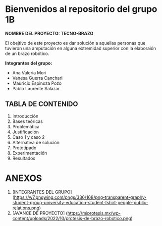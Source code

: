 # **Bienvenidos al repositorio del grupo 1B**

**NOMBRE DEL PROYECTO: TECNO-BRAZO**

El obejtivo de este proyecto es dar solución a aquellas personas que tuvieron una amputación en alguna extremidad superior con la elaboraión de un brazo robótico.

**Integrantes del grupo:**
- Ana Valeria Mori
- Vanesa Guerra Canchari
- Mauricio Espinoza Pozo
- Pablo Laurente Salazar

## **TABLA DE CONTENIDO**

1. Introducción
2. Bases teóricas
3. Problemática
4. Justificación
5. Caso 1 y caso 2
6. Alternativa de solución
7. Prototipado
8. Experimentación
9. Resultados

# **ANEXOS**
1. [INTEGRANTES DEL GRUPO] (https://w7.pngwing.com/pngs/336/168/png-transparent-graphy-student-group-university-education-student-tshirt-people-public-relations.png)
2. [AVANCE DE PROYECTO] (https://miprotesis.mx/wp-content/uploads/2022/10/protesis-de-brazo-robotico.png)
